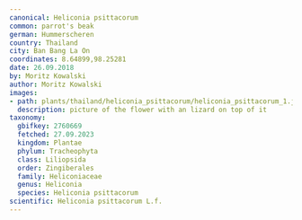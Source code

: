 ```yaml
---
canonical: Heliconia psittacorum
common: parrot's beak
german: Hummerscheren
country: Thailand
city: Ban Bang La On
coordinates: 8.64899,98.25281
date: 26.09.2018
by: Moritz Kowalski
author: Moritz Kowalski
images:
- path: plants/thailand/heliconia_psittacorum/heliconia_psittacorum_1.jpg
  description: picture of the flower with an lizard on top of it
taxonomy:
  gbifkey: 2760669
  fetched: 27.09.2023
  kingdom: Plantae
  phylum: Tracheophyta
  class: Liliopsida
  order: Zingiberales
  family: Heliconiaceae
  genus: Heliconia
  species: Heliconia psittacorum
scientific: Heliconia psittacorum L.f.
---
```

